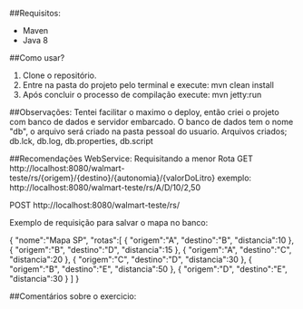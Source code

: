 ##Requisitos:
- Maven
- Java 8

##Como usar?
1. Clone o repositório.
2. Entre na pasta do projeto pelo terminal e execute: mvn clean install
3. Após concluir o processo de compilação execute: mvn jetty:run

##Observações:
Tentei facilitar o maximo o deploy, então criei o projeto com banco de dados e servidor embarcado. O banco de dados tem o nome "db", o arquivo será criado na pasta pessoal do usuario. Arquivos criados; db.lck, db.log, db.properties, db.script

##Recomendações WebService:
Requisitando a menor Rota
GET http://localhost:8080/walmart-teste/rs/{origem}/{destino}/{autonomia}/{valorDoLitro}
exemplo: http://localhost:8080/walmart-teste/rs/A/D/10/2,50

POST http://localhost:8080/walmart-teste/rs/

Exemplo de requisição para salvar o mapa no banco:

{
   "nome":"Mapa SP",
   "rotas":[
      {
         "origem":"A",
         "destino":"B",
         "distancia":10
      },
      {
         "origem":"B",
         "destino":"D",
         "distancia":15
      },
      {
         "origem":"A",
         "destino":"C",
         "distancia":20
      },
      {
         "origem":"C",
         "destino":"D",
         "distancia":30
      },
      {
         "origem":"B",
         "destino":"E",
         "distancia":50
      },
      {
         "origem":"D",
         "destino":"E",
         "distancia":30
      }
   ]
}

##Comentários sobre o exercicio:




